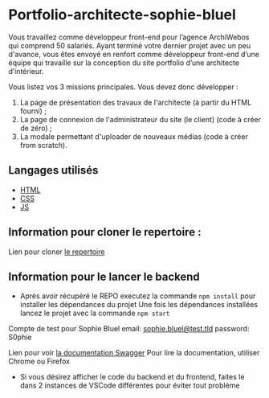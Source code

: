 # Portfolio-architecte-sophie-bluel

Vous travaillez comme développeur front-end pour l’agence ArchiWebos qui comprend 50 salariés.
Ayant terminé votre dernier projet avec un peu d'avance, vous êtes envoyé en renfort comme développeur front-end d’une équipe qui travaille sur la conception du site portfolio d’une architecte d’intérieur.

Vous listez vos 3 missions principales. Vous devez donc développer :

1. La page de présentation des travaux de l'architecte (à partir du HTML fourni) ;
2. La page de connexion de l'administrateur du site (le client) (code à créer de zéro) ;
3. La modale permettant d'uploader de nouveaux médias (code à créer from scratch).

## Langages utilisés

- [HTML](https://img.shields.io/badge/HTML5-E34F26?style=for-the-badge&logo=html5&logoColor=white)
- [CSS](https://img.shields.io/badge/CSS3-1572B6?style=for-the-badge&logo=css3&logoColor=white)
- [JS](https://img.shields.io/badge/JavaScript-F7DF1E?style=for-the-badge&logo=javascript&logoColor=black)

## Information pour cloner le repertoire :

Lien pour cloner [le repertoire](git@github.com:Mathilde0712/Sophie-Bluel.git)

## Information pour le lancer le backend

- Après avoir récupéré le REPO executez la commande `npm install` pour installer les dépendances du projet
  Une fois les dépendances installées lancez le projet avec la commande `npm start`

Compte de test pour Sophie Bluel
email: sophie.bluel@test.tld
password: S0phie

Lien pour voir
[la documentation Swagger](http://localhost:5678/api-docs/)
Pour lire la documentation, utiliser Chrome ou Firefox

- Si vous désirez afficher le code du backend et du frontend, faites le dans 2 instances de VSCode différentes pour éviter tout problème
